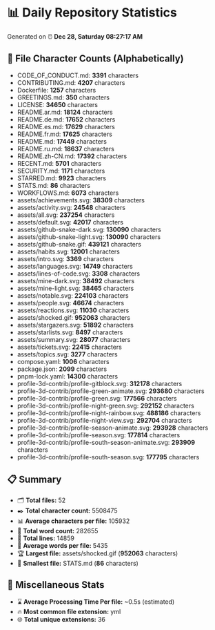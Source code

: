 # 📊 Daily Repository Statistics
Generated on ⏰ **Dec 28, Saturday 08:27:17 AM**

## 📂 File Character Counts (Alphabetically)
- CODE_OF_CONDUCT.md: **3391** characters
- CONTRIBUTING.md: **4207** characters
- Dockerfile: **1257** characters
- GREETINGS.md: **350** characters
- LICENSE: **34650** characters
- README.ar.md: **18124** characters
- README.de.md: **17652** characters
- README.es.md: **17629** characters
- README.fr.md: **17625** characters
- README.md: **17449** characters
- README.ru.md: **18637** characters
- README.zh-CN.md: **17392** characters
- RECENT.md: **5701** characters
- SECURITY.md: **1171** characters
- STARRED.md: **9923** characters
- STATS.md: **86** characters
- WORKFLOWS.md: **6073** characters
- assets/achievements.svg: **38309** characters
- assets/activity.svg: **24548** characters
- assets/all.svg: **237254** characters
- assets/default.svg: **42017** characters
- assets/github-snake-dark.svg: **130090** characters
- assets/github-snake-light.svg: **130090** characters
- assets/github-snake.gif: **439121** characters
- assets/habits.svg: **12001** characters
- assets/intro.svg: **3369** characters
- assets/languages.svg: **14749** characters
- assets/lines-of-code.svg: **3308** characters
- assets/mine-dark.svg: **38492** characters
- assets/mine-light.svg: **38465** characters
- assets/notable.svg: **224103** characters
- assets/people.svg: **46674** characters
- assets/reactions.svg: **11030** characters
- assets/shocked.gif: **952063** characters
- assets/stargazers.svg: **51892** characters
- assets/starlists.svg: **8497** characters
- assets/summary.svg: **28077** characters
- assets/tickets.svg: **22415** characters
- assets/topics.svg: **3277** characters
- compose.yaml: **1006** characters
- package.json: **2099** characters
- pnpm-lock.yaml: **14300** characters
- profile-3d-contrib/profile-gitblock.svg: **312178** characters
- profile-3d-contrib/profile-green-animate.svg: **293680** characters
- profile-3d-contrib/profile-green.svg: **177566** characters
- profile-3d-contrib/profile-night-green.svg: **292152** characters
- profile-3d-contrib/profile-night-rainbow.svg: **488186** characters
- profile-3d-contrib/profile-night-view.svg: **292704** characters
- profile-3d-contrib/profile-season-animate.svg: **293928** characters
- profile-3d-contrib/profile-season.svg: **177814** characters
- profile-3d-contrib/profile-south-season-animate.svg: **293909** characters
- profile-3d-contrib/profile-south-season.svg: **177795** characters

## 📋 Summary
- 🗂️ **Total files:** 52
- ✒️ **Total character count:** 5508475
- 📊 **Average characters per file:** 105932
- 📝 **Total word count:** 282655
- 🧾 **Total lines:** 14859
- 📐 **Average words per file:** 5435
- 🏆 **Largest file:** assets/shocked.gif (**952063** characters)
- 🥉 **Smallest file:** STATS.md (**86** characters)

## 🌟 Miscellaneous Stats
- ⌛ **Average Processing Time Per file:** ~0.5s (estimated)
- 🔥 **Most common file extension:** yml
- 🌐 **Total unique extensions:** 36

